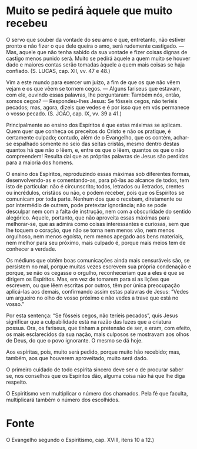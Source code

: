 # Muito se pedirá àquele que muito recebeu

O servo que souber da vontade do seu amo e que, entretanto, não estiver pronto e não fizer o que dele queira o amo, será rudemente castigado. — Mas, aquele que não tenha sabido da sua vontade e fizer coisas dignas de castigo menos punido será. Muito se pedirá àquele a quem muito se houver dado e maiores contas serão tomadas àquele a quem mais coisas se haja confiado. (S. LUCAS, cap. XII, vv. 47 e 48.)

Vim a este mundo para exercer um juízo, a fim de que os que não vêem vejam e os que vêem se tornem cegos. — Alguns fariseus que estavam, com ele, ouvindo essas palavras, lhe perguntaram: Também nós, então, somos cegos? — Respondeu-lhes Jesus: Se fôsseis cegos, não teríeis pecados; mas, agora, dizeis que vedes e é por isso que em vós permanece o vosso pecado. (S. JOÃO, cap. IX, vv. 39 a 41.)

Principalmente ao ensino dos Espíritos é que estas máximas se aplicam. Quem quer que conheça os preceitos do Cristo e não os pratique, é certamente culpado; contudo, além de o Evangelho, que os contém, achar-se espalhado somente no seio das seitas cristãs, mesmo dentro destas quantos há que não o lêem, e, entre os que o lêem, quantos os que o não compreendem! Resulta daí que as próprias palavras de Jesus são perdidas para a maioria dos homens.

O ensino dos Espíritos, reproduzindo essas máximas sob diferentes formas, desenvolvendo-as e comentando-as, para pô-las ao alcance de todos, tem isto de particular: não é circunscrito; todos, letrados ou iletrados, crentes ou incrédulos, cristãos ou não, o podem receber, pois que os Espíritos se comunicam por toda parte. Nenhum dos que o recebam, diretamente ou por intermédio de outrem, pode pretextar ignorância; não se pode desculpar nem com a falta de instrução, nem com a obscuridade do sentido alegórico. Aquele, portanto, que não aproveita essas máximas para melhorar-se, que as admira como coisas interessantes e curiosas, sem que lhe toquem o coração, que não se torna nem menos vão, nem menos orgulhoso, nem menos egoísta, nem menos apegado aos bens materiais, nem melhor para seu próximo, mais culpado é, porque mais meios tem de conhecer a verdade.

Os médiuns que obtêm boas comunicações ainda mais censuráveis são, se persistem no mal, porque muitas vezes escrevem sua própria condenação e porque, se não os cegasse o orgulho, reconheceriam que a eles é que se dirigem os Espíritos. Mas, em vez de tomarem para si as lições que escrevem, ou que lêem escritas por outros, têm por única preocupação aplicá-las aos demais, confirmando assim estas palavras de Jesus: “Vedes um argueiro no olho do vosso próximo e não vedes a trave que está no vosso.” 

Por esta sentença: “Se fôsseis cegos, não teríeis pecados”, quis Jesus significar que a culpabilidade está na razão das luzes que a criatura possua. Ora, os fariseus, que tinham a pretensão de ser, e eram, com efeito, os mais esclarecidos da sua nação, mais culposos se mostravam aos olhos de Deus, do que o povo ignorante. O mesmo se dá hoje.

Aos espíritas, pois, muito será pedido, porque muito hão recebido; mas, também, aos que houverem aproveitado, muito será dado.

O primeiro cuidado de todo espírita sincero deve ser o de procurar saber se, nos conselhos que os Espíritos dão, alguma coisa não há que lhe diga respeito.

O Espiritismo vem multiplicar o número dos chamados. Pela fé que faculta, multiplicará também o número dos escolhidos.

# Fonte
O Evangelho segundo o Espiritismo, cap. XVIII, itens 10 a 12.)
